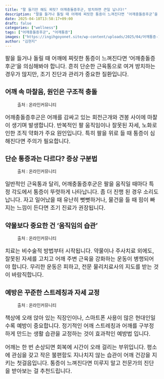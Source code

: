 ```yaml
---
title: "팔 들기만 해도 찌릿? 어깨충돌증후군, 방치하면 큰일 납니다!"
description: "팔을 들거나 돌릴 때 어깨에 찌릿한 통증이 느껴진다면 ‘어깨충돌증후군’을 의심해봐야 합니다. 흔히 단순한 근육통으로 여겨 방치하는 경우가 많지만, 조기 진단과 관리가 중요한 질환입니다."
date: 2025-04-18T13:58:17+09:00
draft: false
categories: ["wellness"]
tags: ["어깨충돌증후군", "어깨통증"]
images: ["https://ingihgoyonet.site/wp-content/uploads/2025/04/어깨통증-1024x683.png", "https://ingihgoyonet.site/wp-content/uploads/2025/04/어깨충돌증후군.png", "https://ingihgoyonet.site/wp-content/uploads/2025/04/어깨건강-1024x683.jpg", "https://ingihgoyonet.site/wp-content/uploads/2025/04/어깨자세교정-1024x683.jpg"]
author: "김현지"
---
```


<p style="font-size:18px">팔을 들거나 돌릴 때 어깨에 찌릿한 통증이 느껴진다면 ‘어깨충돌증후군’을 의심해봐야 합니다. 흔히 단순한 근육통으로 여겨 방치하는 경우가 많지만, 조기 진단과 관리가 중요한 질환입니다.</p> <h2 >어깨 속 마찰음, 원인은 구조적 충돌</h2> <figure ><img src="https://ingihgoyonet.site/wp-content/uploads/2025/04/어깨통증-1024x683.png" alt="" style="aspect-ratio:16/9;object-fit:cover"/><figcaption >출처 : 온라인커뮤니티</figcaption></figure> <p style="font-size:18px">어깨충돌증후군은 어깨를 감싸고 있는 회전근개와 견봉 사이에 마찰이 생기며 발생합니다. 반복적인 팔 움직임이나 잘못된 자세, 노화로 인한 조직 약화가 주요 원인입니다. 특히 팔을 위로 들 때 통증이 심해진다면 주의가 필요합니다.</p> <h2 >단순 통증과는 다르다? 증상 구분법</h2> <figure ><img src="https://ingihgoyonet.site/wp-content/uploads/2025/04/어깨충돌증후군.png" alt="" style="aspect-ratio:16/9;object-fit:cover"/><figcaption >출처 : 온라인커뮤니티</figcaption></figure> <p style="font-size:18px">일반적인 근육통과 달리, 어깨충돌증후군은 팔을 움직일 때마다 특정 각도에서 통증이 뚜렷하게 나타납니다. 좀 더 진행 된 경우 소리도 납니다. 자고 일어났을 때 유난히 뻣뻣하거나, 물건을 들 때 힘이 빠지는 느낌이 든다면 조기 진료가 권장됩니다.</p> <h2 >약물보다 중요한 건 ‘움직임의 습관’</h2> <figure ><img src="https://ingihgoyonet.site/wp-content/uploads/2025/04/어깨건강-1024x683.jpg" alt="" style="aspect-ratio:16/9;object-fit:cover"/><figcaption >출처 : 온라인커뮤니티</figcaption></figure> <p style="font-size:18px">치료는 비수술적 방법부터 시작됩니다. 약물이나 주사치료 외에도, 잘못된 자세를 고치고 어깨 주변 근육을 강화하는 운동이 병행되어야 합니다. 무리한 운동은 피하고, 전문 물리치료사의 지도를 받는 것이 바람직합니다.</p> <h2 >예방은 꾸준한 스트레칭과 자세 교정</h2> <figure ><img src="https://ingihgoyonet.site/wp-content/uploads/2025/04/어깨자세교정-1024x683.jpg" alt="" style="aspect-ratio:16/9;object-fit:cover"/><figcaption >출처 : 온라인커뮤니티</figcaption></figure> <p style="font-size:18px">책상에 오래 앉아 있는 직장인이나, 스마트폰 사용이 많은 현대인일수록 예방이 중요합니다. 정기적인 어깨 스트레칭과 어깨를 구부정하게 만드는 생활 습관을 교정하는 것이 효과적인 예방법 입니다.</p> <p style="font-size:18px">어깨는 한 번 손상되면 회복에 시간이 오래 걸리는 부위입니다. 평소에 관심을 갖고 작은 불편함도 지나치지 않는 습관이 어깨 건강을 지키는 첫걸음입니다. 통증이 느껴진다면 미루지 말고 전문가의 진단을 받아보는 걸 추천드립니다.</p>